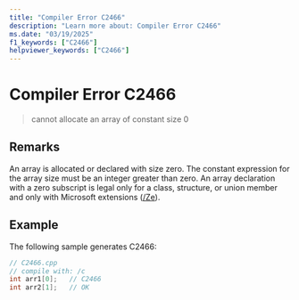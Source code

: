 ```yaml
---
title: "Compiler Error C2466"
description: "Learn more about: Compiler Error C2466"
ms.date: "03/19/2025"
f1_keywords: ["C2466"]
helpviewer_keywords: ["C2466"]
---
```

# Compiler Error C2466

> cannot allocate an array of constant size 0

## Remarks

An array is allocated or declared with size zero. The constant expression for the array size must be an integer greater than zero. An array declaration with a zero subscript is legal only for a class, structure, or union member and only with Microsoft extensions ([/Ze](../../build/reference/za-ze-disable-language-extensions.md)).

## Example

The following sample generates C2466:

```cpp
// C2466.cpp
// compile with: /c
int arr1[0];   // C2466
int arr2[1];   // OK
```
